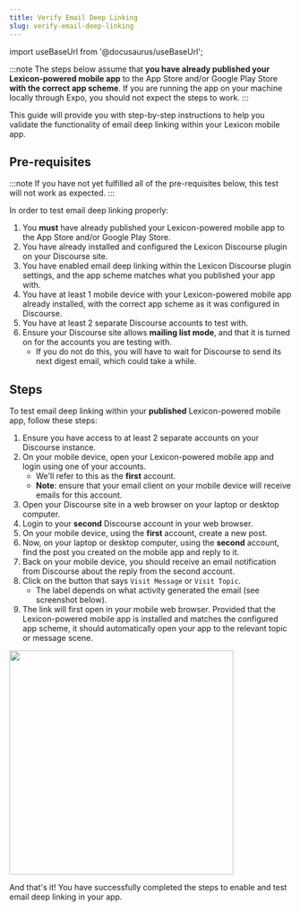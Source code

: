 ```yaml
---
title: Verify Email Deep Linking
slug: verify-email-deep-linking
---
```


import useBaseUrl from '@docusaurus/useBaseUrl';

:::note
The steps below assume that **you have already published your Lexicon-powered mobile app** to the App Store and/or Google Play Store **with the correct app scheme**. If you are running the app on your machine locally through Expo, you should not expect the steps to work.
:::

This guide will provide you with step-by-step instructions to help you validate the functionality of email deep linking within your Lexicon mobile app.

## Pre-requisites

:::note
If you have not yet fulfilled all of the pre-requisites below, this test will not work as expected.
:::

In order to test email deep linking properly:

1. You **must** have already published your Lexicon-powered mobile app to the App Store and/or Google Play Store.
2. You have already installed and configured the Lexicon Discourse plugin on your Discourse site.
3. You have enabled email deep linking within the Lexicon Discourse plugin settings, and the app scheme matches what you published your app with.
4. You have at least 1 mobile device with your Lexicon-powered mobile app already installed, with the correct app scheme as it was configured in Discourse.
5. You have at least 2 separate Discourse accounts to test with.
6. Ensure your Discourse site allows **mailing list mode**, and that it is turned on for the accounts you are testing with.
   - If you do not do this, you will have to wait for Discourse to send its next digest email, which could take a while.

## Steps

To test email deep linking within your **published** Lexicon-powered mobile app, follow these steps:

1. Ensure you have access to at least 2 separate accounts on your Discourse instance.
2. On your mobile device, open your Lexicon-powered mobile app and login using one of your accounts.
   - We'll refer to this as the **first** account.
   - **Note**: ensure that your email client on your mobile device will receive emails for this account.
3. Open your Discourse site in a web browser on your laptop or desktop computer.
4. Login to your **second** Discourse account in your web browser.
5. On your mobile device, using the **first** account, create a new post.
6. Now, on your laptop or desktop computer, using the **second** account, find the post you created on the mobile app and reply to it.
7. Back on your mobile device, you should receive an email notification from Discourse about the reply from the second account.
8. Click on the button that says `Visit Message` or `Visit Topic`.
   - The label depends on what activity generated the email (see screenshot below).
9. The link will first open in your mobile web browser. Provided that the Lexicon-powered mobile app is installed and matches the configured app scheme, it should automatically open your app to the relevant topic or message scene.

<div style={{textAlign: 'center'}}>
    <img width="400"  src={useBaseUrl('/img/screenshot/Discourse-Plugin-Email-notification.png')} />
</div>

And that's it! You have successfully completed the steps to enable and test email deep linking in your app.
